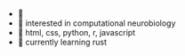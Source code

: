 - 👋 
- 👀 interested in computational neurobiology
- 💫 html, css, python, r, javascript
- 🌱 currently learning rust

<!---
perikarya/perikarya is a ✨ special ✨ repository because its `README.md` (this file) appears on your GitHub profile.
You can click the Preview link to take a look at your changes.
--->
